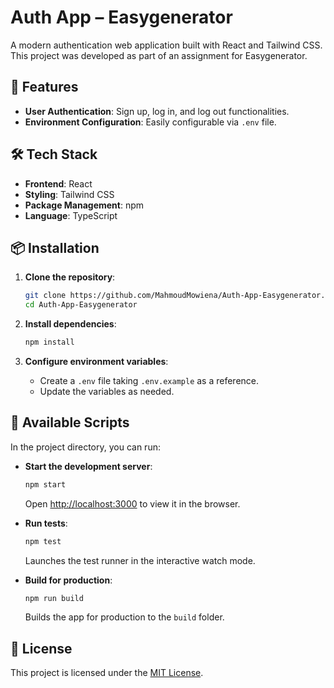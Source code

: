# Auth App – Easygenerator

A modern authentication web application built with React and Tailwind CSS. This project was developed as part of an assignment for Easygenerator.

## 🚀 Features

- **User Authentication**: Sign up, log in, and log out functionalities.
- **Environment Configuration**: Easily configurable via `.env` file.

## 🛠️ Tech Stack

- **Frontend**: React
- **Styling**: Tailwind CSS
- **Package Management**: npm
- **Language**: TypeScript

## 📦 Installation

1. **Clone the repository**:

   ```bash
   git clone https://github.com/MahmoudMowiena/Auth-App-Easygenerator.git
   cd Auth-App-Easygenerator
   ```

2. **Install dependencies**:

   ```bash
   npm install
   ```

3. **Configure environment variables**:

   - Create a `.env` file taking `.env.example` as a reference.
   - Update the variables as needed.

## 🧪 Available Scripts

In the project directory, you can run:

- **Start the development server**:

  ```bash
  npm start
  ```

  Open [http://localhost:3000](http://localhost:3000) to view it in the browser.

- **Run tests**:

  ```bash
  npm test
  ```

  Launches the test runner in the interactive watch mode.

- **Build for production**:

  ```bash
  npm run build
  ```

  Builds the app for production to the `build` folder.


## 📄 License

This project is licensed under the [MIT License](LICENSE).
